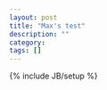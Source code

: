 ```yaml
---
layout: post
title: "Max's test"
description: ""
category: 
tags: []
---
```

{% include JB/setup %}
